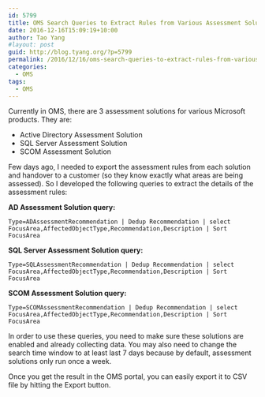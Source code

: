 ```yaml
---
id: 5799
title: OMS Search Queries to Extract Rules from Various Assessment Solutions
date: 2016-12-16T15:09:19+10:00
author: Tao Yang
#layout: post
guid: http://blog.tyang.org/?p=5799
permalink: /2016/12/16/oms-search-queries-to-extract-rules-from-various-assessment-solutions/
categories:
  - OMS
tags:
  - OMS
---
```

Currently in OMS, there are 3 assessment solutions for various Microsoft products. They are:

 * Active Directory Assessment Solution
 * SQL Server Assessment Solution
 * SCOM Assessment Solution

Few days ago, I needed to export the assessment rules from each solution and handover to a customer (so they know exactly what areas are being assessed). So I developed the following queries to extract the details of the assessment rules:

**AD Assessment Solution query:**

```text
Type=ADAssessmentRecommendation | Dedup Recommendation | select FocusArea,AffectedObjectType,Recommendation,Description | Sort FocusArea
```

**SQL Server Assessment Solution query:**

```text
Type=SQLAssessmentRecommendation | Dedup Recommendation | select FocusArea,AffectedObjectType,Recommendation,Description | Sort FocusArea
```

**SCOM Assessment Solution query:**

```text
Type=SCOMAssessmentRecommendation | Dedup Recommendation | select FocusArea,AffectedObjectType,Recommendation,Description | Sort FocusArea
```
In order to use these queries, you need to make sure these solutions are enabled and already collecting data. You may also need to change the search time window to at least last 7 days because by default, assessment solutions only run once a week.

Once you get the result in the OMS portal, you can easily export it to CSV file by hitting the Export button.